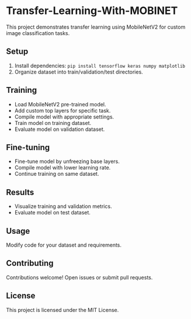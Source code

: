 # Transfer-Learning-With-MOBINET 

This project demonstrates transfer learning using MobileNetV2 for custom image classification tasks.

## Setup

1. Install dependencies: `pip install tensorflow keras numpy matplotlib`
2. Organize dataset into train/validation/test directories.

## Training

- Load MobileNetV2 pre-trained model.
- Add custom top layers for specific task.
- Compile model with appropriate settings.
- Train model on training dataset.
- Evaluate model on validation dataset.

## Fine-tuning

- Fine-tune model by unfreezing base layers.
- Compile model with lower learning rate.
- Continue training on same dataset.

## Results

- Visualize training and validation metrics.
- Evaluate model on test dataset.

## Usage

Modify code for your dataset and requirements.

## Contributing

Contributions welcome! Open issues or submit pull requests.

## License

This project is licensed under the MIT License.
